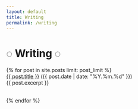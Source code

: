 ```yaml
---
layout: default
title: Writing
permalink: /writing
---
```


<div>
  <div class="post-heading">
    <h1 class="post-title">◌ Writing ◌</h1>
  </div>
  {% for post in site.posts limit: post_limit %}
  <div class="list-entry">
    <div><a class="blogpost-title-index" href="{{ post.url }}">{{ post.title }}</a> 
    <span class="date">({{ post.date | date: "%Y.%m.%d" }})</span></div>
  </div>
    <div>{{ post.excerpt }}</div>
    <br>
  
  {% endfor %}
  <br>

</div>
